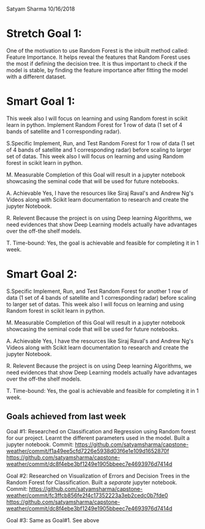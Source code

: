 Satyam Sharma
10/16/2018

# Stretch Goal 1:
One of the motivation to use Random Forest is the inbuilt method called: Feature Importance. It helps reveal the features that Random Forest uses the most if defining the decision tree. It is thus important to check if the model is stable, by finding the feature importance after fitting the model with a different dataset. 

# Smart Goal 1:
This week also I will focus on learning and using Random forest in scikit learn in python. 
Implement Random Forest for 1 row of data (1 set of 4 bands of satellite and 1 corresponding radar).

S.Specific
Implement, Run, and Test Random Forest for 1 row of data (1 set of 4 bands of satellite and 1 corresponding radar) before scaling to larger set of datas.
This week also I will focus on learning and using Random forest in scikit learn in python. 

M. Measurable
Completion of this Goal will result in a jupyter notebook showcasing the seminal code that will be used for future notebooks.

A. Achievable
Yes, I have the resources like Siraj Raval's and Andrew Ng's Videos along with Scikit learn documentation to research and create the jupyter Notebook. 

R. Relevent
Because the project is on using Deep learning Algorithms, we need evidences that show Deep Learning models actually have advantages over the off-the shelf models.

T. Time-bound:
Yes, the goal is achievable and feasible for completing it in 1 week. 


# Smart Goal 2:
S.Specific
Implement, Run, and Test Random Forest for another 1 row of data (1 set of 4 bands of satellite and 1 corresponding radar) before scaling to larger set of datas.
This week also I will focus on learning and using Random forest in scikit learn in python. 

M. Measurable
Completion of this Goal will result in a jupyter notebook showcasing the seminal code that will be used for future notebooks.

A. Achievable
Yes, I have the resources like Siraj Raval's and Andrew Ng's Videos along with Scikit learn documentation to research and create the jupyter Notebook. 

R. Relevent
Because the project is on using Deep learning Algorithms, we need evidences that show Deep Learning models actually have advantages over the off-the shelf models.

T. Time-bound:
Yes, the goal is achievable and feasible for completing it in 1 week. 



## Goals achieved from last week
Goal #1:
Researched on Classification and Regression using Random forest for our project. Learnt the different parameters used in the model. Built a jupyter notebook.
Commit:
https://github.com/satyamsharma/capstone-weather/commit/f1a49ee5cfd7226e5938d03f6e1e109d1652870f
https://github.com/satyamsharma/capstone-weather/commit/dc8f4ebe3bf1249e1905bbeec7e4693976d7414d

Goal #2:
Researched on Visualization of Errors and Decision Trees in the Random Forest for
Classification. Built a *separate* jupyter notebook.
Commit:
https://github.com/satyamsharma/capstone-weather/commit/fc3ffcb856fe2f4c17352223a3eb2cedc0b7fde0
https://github.com/satyamsharma/capstone-weather/commit/dc8f4ebe3bf1249e1905bbeec7e4693976d7414d

Goal #3:
Same as Goal#1. See above 


